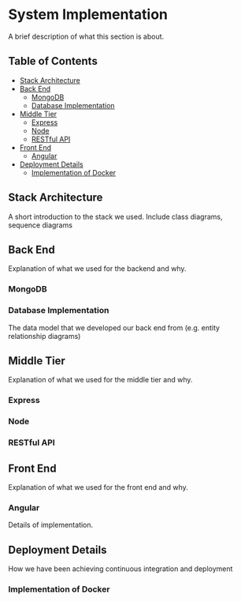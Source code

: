 # System Implementation

A brief description of what this section is about.

## Table of Contents
- [Stack Architecture](#stack-architecture)
- [Back End](#back-end)
	- [MongoDB](#mongodb)
	- [Database Implementation](#database-implementation)
- [Middle Tier](#middle-tier)
	- [Express](#express)
	- [Node](#node)
	- [RESTful API](restful-api)
- [Front End](#front-end)
	- [Angular](#angular)
- [Deployment Details](#deployment-details)
	- [Implementation of Docker](#implementation-of-docker)

## Stack Architecture
A short introduction to the stack we used. Include class diagrams, sequence diagrams

## Back End
Explanation of what we used for the backend and why.

### MongoDB

### Database Implementation
The data model that we developed our back end from (e.g. entity relationship diagrams)

## Middle Tier
Explanation of what we used for the middle tier and why.

### Express

### Node

### RESTful API

## Front End
Explanation of what we used for the front end and why.

### Angular
Details of implementation.

## Deployment Details
How we have been achieving continuous integration and deployment

### Implementation of Docker
